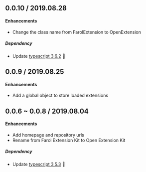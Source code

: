 ## 0.0.10 / 2019.08.28

#### Enhancements

- Change the class name from FarolExtension to OpenExtension

##### Dependency

- Update [typescript 3.6.2](https://github.com/microsoft/TypeScript/releases) 🚀

## 0.0.9 / 2019.08.25

#### Enhancements

- Add a global object to store loaded extensions

## 0.0.6 ~ 0.0.8 / 2019.08.04

#### Enhancements

- Add homepage and repository urls
- Rename from Farol Extension Kit to Open Extension Kit

##### Dependency

- Update [typescript 3.5.3](https://github.com/microsoft/TypeScript/releases) 🚀
